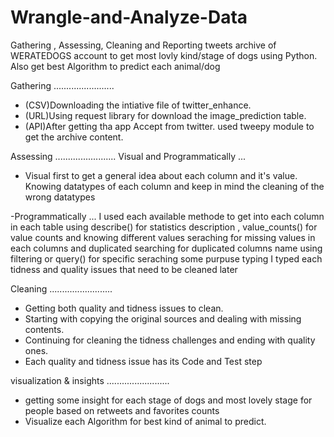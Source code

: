 # Wrangle-and-Analyze-Data
Gathering , Assessing, Cleaning and Reporting tweets archive of WERATEDOGS account to get most lovly kind/stage of dogs using Python.
Also get best Algorithm to predict each animal/dog


 Gathering
........................
- (CSV)Downloading the intiative file of twitter_enhance.
- (URL)Using request library for download the image_prediction table.
- (API)After getting tha app Accept from twitter. used tweepy module to get the archive content.

Assessing
........................
Visual and Programmatically
...
- Visual first to get a general idea about each column and it's value.
Knowing datatypes of each column and keep in mind the cleaning of the wrong datatypes

-Programmatically
...
I used each available methode to get into each column in each table
using describe() for statistics description , value_counts() for value counts and knowing different values
seraching for missing values in each columns and duplicated
searching for duplicated columns name
using filtering or query() for specific seraching some purpuse
typing
I typed each tidness and quality issues that need to be cleaned later

Cleaning
.........................

- Getting both quality and tidness issues to clean.
- Starting with copying the original sources and dealing with missing contents.
- Continuing for cleaning the tidness challenges and ending with quality ones.
- Each quality and tidness issue has its Code and Test step

visualization & insights
.........................
- getting some insight for each stage of dogs and most lovely stage for people based on retweets and favorites counts
- Visualize each Algorithm for best kind of animal to predict.
